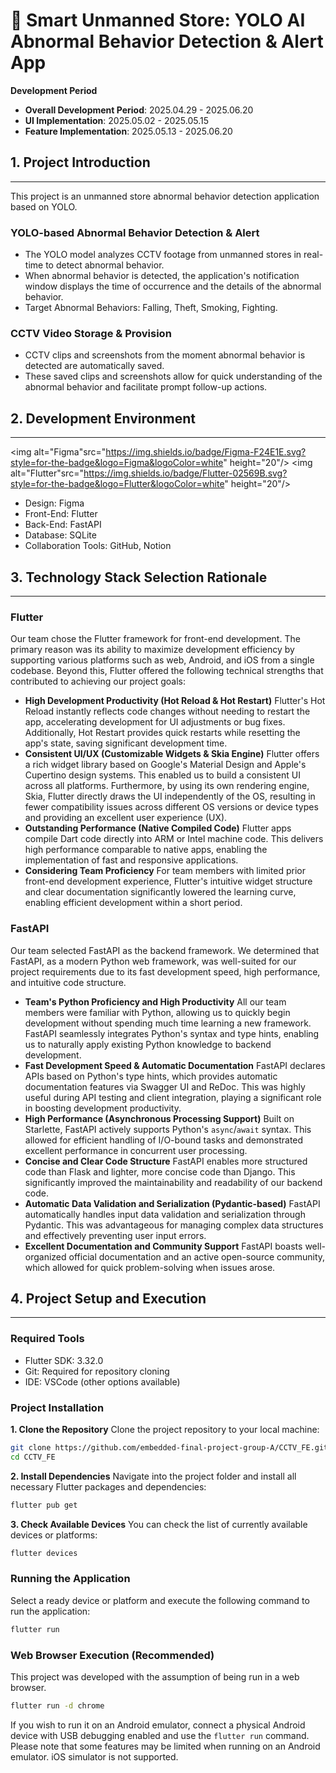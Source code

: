 # 🚨 Smart Unmanned Store: YOLO AI Abnormal Behavior Detection & Alert App

**Development Period**
* **Overall Development Period**: 2025.04.29 - 2025.06.20
* **UI Implementation**: 2025.05.02 - 2025.05.15
* **Feature Implementation**: 2025.05.13 - 2025.06.20


## 1. Project Introduction
---

This project is an unmanned store abnormal behavior detection application based on YOLO.

### YOLO-based Abnormal Behavior Detection & Alert
* The YOLO model analyzes CCTV footage from unmanned stores in real-time to detect abnormal behavior.
* When abnormal behavior is detected, the application's notification window displays the time of occurrence and the details of the abnormal behavior.
* Target Abnormal Behaviors: Falling, Theft, Smoking, Fighting.

### CCTV Video Storage & Provision
* CCTV clips and screenshots from the moment abnormal behavior is detected are automatically saved.
* These saved clips and screenshots allow for quick understanding of the abnormal behavior and facilitate prompt follow-up actions.


## 2. Development Environment
---

<img alt="Figma"src="https://img.shields.io/badge/Figma-F24E1E.svg?style=for-the-badge&logo=Figma&logoColor=white" height="20"/> <img alt="Flutter"src="https://img.shields.io/badge/Flutter-02569B.svg?style=for-the-badge&logo=Flutter&logoColor=white" height="20"/>

* Design: Figma
* Front-End: Flutter
* Back-End: FastAPI
* Database: SQLite
* Collaboration Tools: GitHub, Notion


## 3. Technology Stack Selection Rationale
---

### Flutter
Our team chose the Flutter framework for front-end development. The primary reason was its ability to maximize development efficiency by supporting various platforms such as web, Android, and iOS from a single codebase. Beyond this, Flutter offered the following technical strengths that contributed to achieving our project goals:

* **High Development Productivity (Hot Reload & Hot Restart)**
Flutter's Hot Reload instantly reflects code changes without needing to restart the app, accelerating development for UI adjustments or bug fixes. Additionally, Hot Restart provides quick restarts while resetting the app's state, saving significant development time.
* **Consistent UI/UX (Customizable Widgets & Skia Engine)**
Flutter offers a rich widget library based on Google's Material Design and Apple's Cupertino design systems. This enabled us to build a consistent UI across all platforms. Furthermore, by using its own rendering engine, Skia, Flutter directly draws the UI independently of the OS, resulting in fewer compatibility issues across different OS versions or device types and providing an excellent user experience (UX).
* **Outstanding Performance (Native Compiled Code)**
Flutter apps compile Dart code directly into ARM or Intel machine code. This delivers high performance comparable to native apps, enabling the implementation of fast and responsive applications.
* **Considering Team Proficiency**
For team members with limited prior front-end development experience, Flutter's intuitive widget structure and clear documentation significantly lowered the learning curve, enabling efficient development within a short period.

### FastAPI
Our team selected FastAPI as the backend framework. We determined that FastAPI, as a modern Python web framework, was well-suited for our project requirements due to its fast development speed, high performance, and intuitive code structure.

* **Team's Python Proficiency and High Productivity**
All our team members were familiar with Python, allowing us to quickly begin development without spending much time learning a new framework. FastAPI seamlessly integrates Python's syntax and type hints, enabling us to naturally apply existing Python knowledge to backend development.
* **Fast Development Speed & Automatic Documentation**
FastAPI declares APIs based on Python's type hints, which provides automatic documentation features via Swagger UI and ReDoc. This was highly useful during API testing and client integration, playing a significant role in boosting development productivity.
* **High Performance (Asynchronous Processing Support)**
Built on Starlette, FastAPI actively supports Python's `async`/`await` syntax. This allowed for efficient handling of I/O-bound tasks and demonstrated excellent performance in concurrent user processing.
* **Concise and Clear Code Structure**
FastAPI enables more structured code than Flask and lighter, more concise code than Django. This significantly improved the maintainability and readability of our backend code.
* **Automatic Data Validation and Serialization (Pydantic-based)**
FastAPI automatically handles input data validation and serialization through Pydantic. This was advantageous for managing complex data structures and effectively preventing user input errors.
* **Excellent Documentation and Community Support**
FastAPI boasts well-organized official documentation and an active open-source community, which allowed for quick problem-solving when issues arose.


## 4. Project Setup and Execution
---

### Required Tools
* Flutter SDK: 3.32.0
* Git: Required for repository cloning
* IDE: VSCode (other options available)

### Project Installation

**1. Clone the Repository**
Clone the project repository to your local machine:
```bash
git clone https://github.com/embedded-final-project-group-A/CCTV_FE.git
cd CCTV_FE
```

**2. Install Dependencies**
Navigate into the project folder and install all necessary Flutter packages and dependencies:
```bash
flutter pub get
```

**3. Check Available Devices**
You can check the list of currently available devices or platforms:
```bash
flutter devices
```

### Running the Application
Select a ready device or platform and execute the following command to run the application:
```bash
flutter run
```

### Web Browser Execution (Recommended)
This project was developed with the assumption of being run in a web browser.
```bash
flutter run -d chrome
```

If you wish to run it on an Android emulator, connect a physical Android device with USB debugging enabled and use the `flutter run` command. Please note that some features may be limited when running on an Android emulator.
iOS simulator is not supported.

